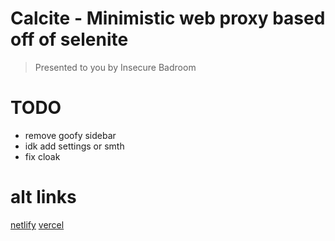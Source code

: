 # Calcite - Minimistic web proxy based off of selenite
> Presented to you by Insecure Badroom
# TODO
- remove goofy sidebar
- idk add settings or smth
- fix cloak
# alt links
[netlify](https://calcite.netlify.app)
[vercel](https://calcite.vercel.app)
